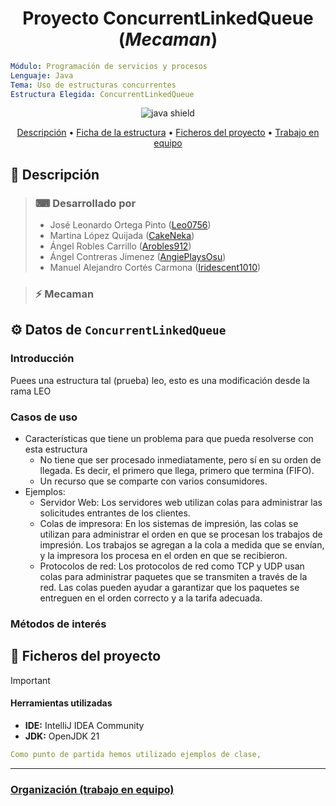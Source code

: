 <h1 align="center"> Proyecto ConcurrentLinkedQueue (<i>Mecaman</i>)</h1>

```yaml
Módulo: Programación de servicios y procesos
Lenguaje: Java
Tema: Uso de estructuras concurrentes
Estructura Elegida: ConcurrentLinkedQueue
```


<div align="center">
  <img alt="java shield" src="https://img.shields.io/badge/java-%23ED8B00.svg?style=for-the-badge&logo=openjdk&logoColor=white">
</div>

<p align="center">
  <a href="#-descripción">Descripción</a> •
  <a href="#-datos-de-concurrentlinkedqueue">Ficha de la estructura</a> •
  <a href="#-ficheros-del-proyecto">Ficheros del proyecto</a> •
  <a href="./collaboration.md">Trabajo en equipo</a>
</p>

## 📜 Descripción

> ### ⌨ Desarrollado por
>
> - José Leonardo Ortega Pinto ([Leo0756](https://github.com/leo0756))
> - Martina López Quijada ([CakeNeka](https://github.com/cakeneka))
> - Ángel Robles Carrillo ([Arobles912](https://github.com/Arobles912))
> - Ángel Contreras Jimenez ([AngiePlaysOsu](https://github.com/AngiePlaysOsu))
> - Manuel Alejandro Cortés Carmona ([Iridescent1010](https://github.com/Iridescent100))

> ### ⚡ Mecaman


## ⚙ Datos de `ConcurrentLinkedQueue`

### Introducción

Puees una estructura tal (prueba) leo, esto es una modificación desde la rama LEO

### Casos de uso
  - Características que tiene un problema para que pueda resolverse con esta estructura
    - No tiene que ser procesado inmediatamente, pero sí en su orden de llegada. Es decir, el primero que llega, primero que termina (FIFO).
    - Un recurso que se comparte con varios consumidores.
  - Ejemplos:
    - Servidor Web: Los servidores web utilizan colas para administrar las solicitudes entrantes de los clientes.
    - Colas de impresora: En los sistemas de impresión, las colas se utilizan para administrar el orden en que se
      procesan los trabajos de impresión. Los trabajos se agregan a la cola a medida que se envían, y la impresora
      los procesa en el orden en que se recibieron.
    - Protocolos de red: Los protocolos de red como TCP y UDP usan colas para administrar paquetes que se transmiten
      a través de la red. Las colas pueden ayudar a garantizar que los paquetes se entreguen en el orden correcto y a la tarifa adecuada.

### Métodos de interés

## 📁 Ficheros del proyecto

> [!IMPORTANT]
> 
> #### Herramientas utilizadas
> 
> - **IDE:** IntelliJ IDEA Community
> - **JDK:** OpenJDK 21
> 
> ```yaml
> Como punto de partida hemos utilizado ejemplos de clase,  
> ```

---

### [Organización (trabajo en equipo)](collaboration.md)
